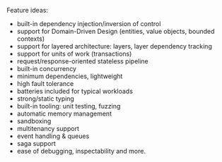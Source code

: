 Feature ideas:

* built-in dependency injection/inversion of control
* support for Domain-Driven Design (entities, value objects, bounded contexts)
* support for layered architecture: layers, layer dependency tracking
* support for units of work (transactions)
* request/response-oriented stateless pipeline
* built-in concurrency
* minimum dependencies, lightweight
* high fault tolerance
* batteries included for typical workloads
* strong/static typing
* built-in tooling: unit testing, fuzzing
* automatic memory management
* sandboxing
* multitenancy support
* event handling & queues
* saga support
* ease of debugging, inspectability
  and more.
